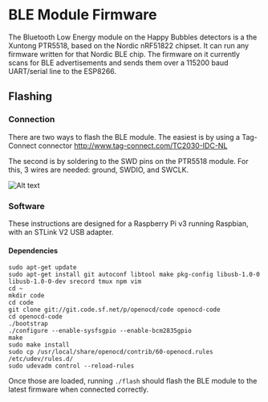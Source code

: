 # BLE Module Firmware

The Bluetooth Low Energy module on the Happy Bubbles detectors is a the Xuntong PTR5518, based on the Nordic nRF51822 chipset. It can run any firmware written for that Nordic BLE chip. The firmware on it currently scans for BLE advertisements and sends them over a 115200 baud UART/serial line to the ESP8266.


## Flashing

### Connection

There are two ways to flash the BLE module. The easiest is by using a Tag-Connect connector http://www.tag-connect.com/TC2030-IDC-NL

The second is by soldering to the SWD pins on the PTR5518 module. For this, 3 wires are needed: ground, SWDIO, and SWCLK.

![Alt text](/ble_module/ble_flashing.jpg?raw=true "SWD")

### Software

These instructions are designed for a Raspberry Pi v3 running Raspbian, with an STLink V2 USB adapter.

#### Dependencies

```
sudo apt-get update
sudo apt-get install git autoconf libtool make pkg-config libusb-1.0-0 libusb-1.0-0-dev srecord tmux npm vim
cd ~
mkdir code
cd code
git clone git://git.code.sf.net/p/openocd/code openocd-code
cd openocd-code
./bootstrap
./configure --enable-sysfsgpio --enable-bcm2835gpio
make
sudo make install
sudo cp /usr/local/share/openocd/contrib/60-openocd.rules /etc/udev/rules.d/
sudo udevadm control --reload-rules
```

Once those are loaded, running `./flash` should flash the BLE module to the latest firmware when connected correctly.
